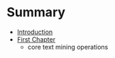 # Summary

* [Introduction](README.md)
* [First Chapter](chapter1.md)
   * core text mining operations


